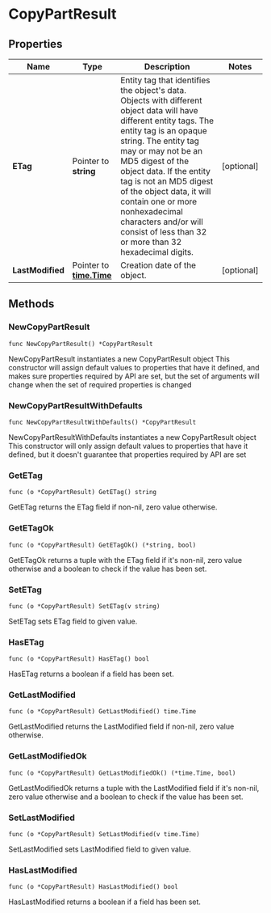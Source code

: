 # CopyPartResult

## Properties

|Name | Type | Description | Notes|
|------------ | ------------- | ------------- | -------------|
|**ETag** | Pointer to **string** | Entity tag that identifies the object&#39;s data. Objects with different object data will have different entity tags. The entity tag is an opaque string. The entity tag may or may not be an MD5 digest of the object data. If the entity tag is not an MD5 digest of the object data, it will contain one or more nonhexadecimal characters and/or will consist of less than 32 or more than 32 hexadecimal digits.  | [optional] |
|**LastModified** | Pointer to [**time.Time**](time.Time.md) | Creation date of the object. | [optional] |

## Methods

### NewCopyPartResult

`func NewCopyPartResult() *CopyPartResult`

NewCopyPartResult instantiates a new CopyPartResult object
This constructor will assign default values to properties that have it defined,
and makes sure properties required by API are set, but the set of arguments
will change when the set of required properties is changed

### NewCopyPartResultWithDefaults

`func NewCopyPartResultWithDefaults() *CopyPartResult`

NewCopyPartResultWithDefaults instantiates a new CopyPartResult object
This constructor will only assign default values to properties that have it defined,
but it doesn't guarantee that properties required by API are set

### GetETag

`func (o *CopyPartResult) GetETag() string`

GetETag returns the ETag field if non-nil, zero value otherwise.

### GetETagOk

`func (o *CopyPartResult) GetETagOk() (*string, bool)`

GetETagOk returns a tuple with the ETag field if it's non-nil, zero value otherwise
and a boolean to check if the value has been set.

### SetETag

`func (o *CopyPartResult) SetETag(v string)`

SetETag sets ETag field to given value.

### HasETag

`func (o *CopyPartResult) HasETag() bool`

HasETag returns a boolean if a field has been set.

### GetLastModified

`func (o *CopyPartResult) GetLastModified() time.Time`

GetLastModified returns the LastModified field if non-nil, zero value otherwise.

### GetLastModifiedOk

`func (o *CopyPartResult) GetLastModifiedOk() (*time.Time, bool)`

GetLastModifiedOk returns a tuple with the LastModified field if it's non-nil, zero value otherwise
and a boolean to check if the value has been set.

### SetLastModified

`func (o *CopyPartResult) SetLastModified(v time.Time)`

SetLastModified sets LastModified field to given value.

### HasLastModified

`func (o *CopyPartResult) HasLastModified() bool`

HasLastModified returns a boolean if a field has been set.


